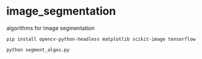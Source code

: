 # image_segmentation
algorithms for image segmentation

```
pip install opencv-python-headless matplotlib scikit-image tensorflow

python segment_algos.py
```
